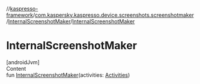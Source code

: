 //[kaspresso-framework](../../index.md)/[com.kaspersky.kaspresso.device.screenshots.screenshotmaker](../index.md)/[InternalScreenshotMaker](index.md)/[InternalScreenshotMaker](-internal-screenshot-maker.md)



# InternalScreenshotMaker  
[androidJvm]  
Content  
fun [InternalScreenshotMaker](-internal-screenshot-maker.md)(activities: [Activities](../../com.kaspersky.kaspresso.device.activities/-activities/index.md))  



